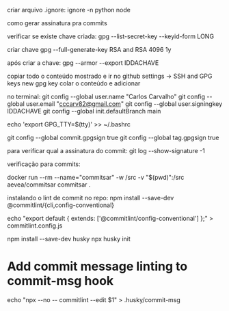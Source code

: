 criar arquivo .ignore:
ignore -n python node

como gerar assinatura pra commits

verificar se existe chave criada:
gpg --list-secret-key --keyid-form LONG

criar chave
gpg --full-generate-key
RSA and RSA
4096
1y

após criar a chave:
gpg --armor --export IDDACHAVE

copiar todo o conteúdo mostrado e ir no github
settings -> SSH and GPG keys
new gpg key
colar o conteúdo e adicionar

no terminal:
git config --global user.name "Carlos Carvalho"
git config --global user.email "cccarv82@gmail.com"
git config --global user.signingkey IDDACHAVE
git config --global init.defaultBranch main

echo 'export GPG_TTY=$(tty)' >> ~/.bashrc

git config --global commit.gpgsign true
git config --global tag.gpgsign true

para verificar qual a assinatura do commit:
git log --show-signature -1

verificação para commits:

docker run --rm --name="commitsar" -w /src -v "$(pwd)":/src aevea/commitsar commitsar .

instalando o lint de commit no repo:
npm install --save-dev @commitlint/{cli,config-conventional}

echo "export default { extends: ['@commitlint/config-conventional'] };" > commitlint.config.js

npm install --save-dev husky
npx husky init

# Add commit message linting to commit-msg hook

echo "npx --no -- commitlint --edit \$1" > .husky/commit-msg
